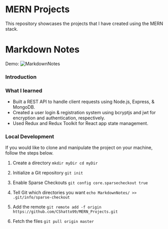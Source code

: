 # MERN Projects
This repository showcases the projects that I have created using the MERN stack.

# Markdown Notes

Demo: ![MarkdownNotes](https://markdown-notes.herokuapp.com/)

### Introduction



### What I learned

* Built a REST API to handle client requests using Node.js, Express, & MongoDB.
* Created a user login & registration system using bcryptjs and jwt for encryption and authentication, respectively.
* Used Redux and Redux Toolkit for React app state management.

### Local Development

If you would like to clone and manipulate the project on your machine, follow the steps below.

1. Create a directory
`mkdir myDir
cd myDir
`

2. Initialize a Git repository
`git init`

3. Enable Sparse Checkouts
`git config core.sparsecheckout true`

4. Tell Git which directories you want
`echo MarkdownNotes/ >> .git/info/sparse-checkout`

5. Add the remote
`git remote add -f origin https://github.com/CShatto99/MERN_Projects.git`

6. Fetch the files
`git pull origin master`
